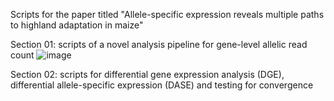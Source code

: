 Scripts for the paper titled "Allele-specific expression reveals multiple paths to highland adaptation in maize"

Section 01: scripts of a novel analysis pipeline for gene-level allelic read count 
![image](https://user-images.githubusercontent.com/29049113/189592627-c6603a2f-023e-49ef-bdc7-399b89934794.png)

Section 02: scripts for differential gene expression analysis (DGE), differential allele-specific expression (DASE) and testing for convergence
